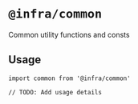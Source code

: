 # `@infra/common`

Common utility functions and consts

## Usage

```
import common from '@infra/common'

// TODO: Add usage details
```
